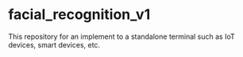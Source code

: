 # facial_recognition_v1
This repository for an implement to a standalone terminal such as IoT devices, smart devices, etc.
